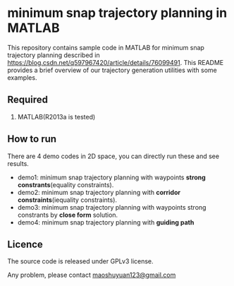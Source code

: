 # minimum snap trajectory planning in MATLAB
This repository contains sample code in MATLAB for minimum snap trajectory planning described in https://blog.csdn.net/q597967420/article/details/76099491.
This README provides a brief overview of our trajectory generation utilities with some examples.

## Required
1. MATLAB(R2013a is tested)

## How to run
There are 4 demo codes in 2D space, you can directly run these and see results.

 - demo1: minimum snap trajectory planning with waypoints **strong constrants**(equality constraints).
 - demo2: minimum snap trajectory planning with **corridor constraints**(iequality constraints).
 - demo3: minimum snap trajectory planning with waypoints strong constrants by **close form** solution.
 - demo4: minimum snap trajectory planning with **guiding path**

## Licence
The source code is released under GPLv3 license.

Any problem, please contact maoshuyuan123@gmail.com
